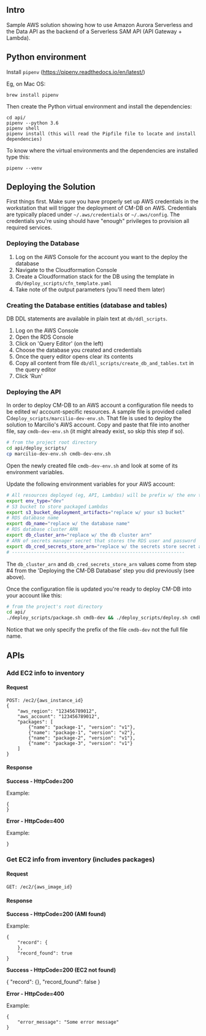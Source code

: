 ## Intro

Sample AWS solution showing how to use Amazon Aurora Serverless and the Data API as the backend of a Serverless SAM API (API Gateway + Lambda).

## Python environment

Install ```pipenv``` (https://pipenv.readthedocs.io/en/latest/)

Eg, on Mac OS:

```
brew install pipenv
```

Then create the Python virtual environment and install the dependencies:

```
cd api/
pipenv --python 3.6
pipenv shell
pipenv install (this will read the Pipfile file to locate and install dependencies)
```

To know where the virtual environments and the dependencies are installed type this:

```
pipenv --venv
```

## Deploying the Solution

First things first. Make sure you have properly set up AWS credentials in the workstation that will trigger the deployment of CM-DB on AWS. Credentials are typically placed under `~/.aws/credentials` or `~/.aws/config`. The credentials you're using should have "enough" privileges to provision all required services.

### Deploying the Database

1) Log on the AWS Console for the account you want to the deploy the database
2) Navigate to the Cloudformation Console
3) Create a Cloudformation stack for the DB using the template in ```db/deploy_scripts/cfn_template.yaml```
4) Take note of the output parameters (you'll need them later)

### Creating the Database entities (database and tables)

DB DDL statements are available in plain text at ```db/ddl_scripts```.

1) Log on the AWS Console
2) Open the RDS Console
3) Click on 'Query Editor' (on the left)
4) Choose the database you created and credentials
5) Once the query editor opens clear its contents
6) Copy all content from file ```db/dll_scripts/create_db_and_tables.txt``` in the query editor
7) Click 'Run'


### Deploying the API

In order to deploy CM-DB to an AWS account a configuration file needs to be edited w/ account-specific resources. A sample file is provided called C`deploy_scripts/marcilio-dev-env.sh`. That file is used to deploy the solution to Marcilio's AWS account. Copy and paste that file into another file, say `cmdb-dev-env.sh` (it might already exist, so skip this step if so).

```bash
# from the project root directory
cd api/deploy_scripts/
cp marcilio-dev-env.sh cmdb-dev-env.sh
```

Open the newly created file `cmdb-dev-env.sh` and look at some of its environment variables. 

Update the following environment variables for your AWS account:

```bash
# All resources deployed (eg, API, Lambdas) will be prefix w/ the env type (eg, dev-register-ami-lambda)
export env_type="dev"
# S3 bucket to store packaged Lambdas
export s3_bucket_deployment_artifacts="replace w/ your s3 bucket"
# RDS database name
export db_name="replace w/ the database name"
# RDS database cluster ARN
export db_cluster_arn="replace w/ the db cluster arn"
# ARN of secrets manager secret that stores the RDS user and password
export db_cred_secrets_store_arn="replace w/ the secrets store secret arn"
# ---------------------------------------------------------------
```

The ```db_cluster_arn``` and ```db_cred_secrets_store_arn``` values come from step #4 from the 'Deploying the CM-DB Database' step you did previously (see above).

Once the configuration file is updated you're ready to deploy CM-DB into your account like this:

```bash
# from the project's root directory
cd api/
./deploy_scripts/package.sh cmdb-dev && ./deploy_scripts/deploy.sh cmdb-dev
```

Notice that we only specify the prefix of the file `cmdb-dev` not the full file name.

## APIs


### Add EC2 info to inventory
 
#### Request

```
POST: /ec2/{aws_instance_id}
{
    "aws_region": "123456789012", 
    "aws_account": "123456789012",
    "packages": [
    	{"name": "package-1", "version": "v1"},
    	{"name": "package-1", "version": "v2"},
    	{"name": "package-2", "version": "v1"},
    	{"name": "package-3", "version": "v1"}
    ]
}
```

#### Response

**Success - HttpCode=200**

Example:

```
{
}
```

**Error - HttpCode=400**

Example:

```
}
```

### Get EC2 info from inventory (includes packages)

#### Request

```
GET: /ec2/{aws_image_id}
```

#### Response

**Success - HttpCode=200 (AMI found)**

Example:

```
{
    "record": {
    },
    "record_found": true
}
```

**Success - HttpCode=200 (EC2 not found)**

{
    "record": {},
    "record_found": false
}

**Error - HttpCode=400**

Example:

```
{
    "error_message": "Some error message"
}
```
